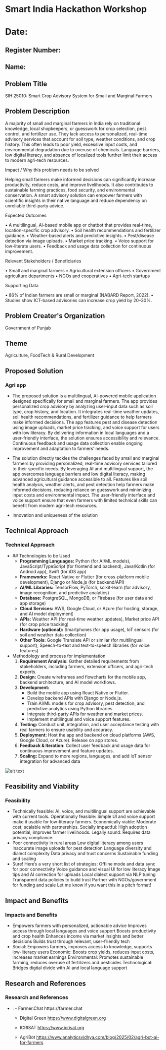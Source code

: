 # Smart India Hackathon Workshop
# Date:
## Register Number:
## Name:
## Problem Title
SIH 25010: Smart Crop Advisory System for Small and Marginal Farmers
## Problem Description
A majority of small and marginal farmers in India rely on traditional knowledge, local shopkeepers, or guesswork for crop selection, pest control, and fertilizer use. They lack access to personalized, real-time advisory services that account for soil type, weather conditions, and crop history. This often leads to poor yield, excessive input costs, and environmental degradation due to overuse of chemicals. Language barriers, low digital literacy, and absence of localized tools further limit their access to modern agri-tech resources.

Impact / Why this problem needs to be solved

Helping small farmers make informed decisions can significantly increase productivity, reduce costs, and improve livelihoods. It also contributes to sustainable farming practices, food security, and environmental conservation. A smart advisory solution can empower farmers with scientific insights in their native language and reduce dependency on unreliable third-party advice.

Expected Outcomes

• A multilingual, AI-based mobile app or chatbot that provides real-time, location-specific crop advisory.
• Soil health recommendations and fertilizer guidance.
• Weather-based alerts and predictive insights.
• Pest/disease detection via image uploads.
• Market price tracking.
• Voice support for low-literate users.
• Feedback and usage data collection for continuous improvement.

Relevant Stakeholders / Beneficiaries

• Small and marginal farmers
• Agricultural extension officers
• Government agriculture departments
• NGOs and cooperatives
• Agri-tech startups

Supporting Data

• 86% of Indian farmers are small or marginal (NABARD Report, 2022).
• Studies show ICT-based advisories can increase crop yield by 20–30%.

## Problem Creater's Organization
Government of Punjab

## Theme
Agriculture, FoodTech & Rural Development

## Proposed Solution
<h3>Agri app</h3>
<ul><li>

The proposed solution is a multilingual, AI-powered mobile application designed specifically for small and marginal farmers. The app provides personalized crop advisory by analyzing user-input data such as soil type, crop history, and location. It integrates real-time weather updates, soil health recommendations, and fertilizer guidance to help farmers make informed decisions. The app features pest and disease detection using image uploads, market price tracking, and voice support for users with low literacy. By delivering information in local languages and a user-friendly interface, the solution ensures accessibility and relevance. Continuous feedback and usage data collection enable ongoing improvement and adaptation to farmers’ needs.</li>
<li>

The solution directly tackles the challenges faced by small and marginal farmers by providing personalized, real-time advisory services tailored to their specific needs. By leveraging AI and multilingual support, the app overcomes language barriers and low digital literacy, making advanced agricultural guidance accessible to all. Features like soil health analysis, weather alerts, and pest detection help farmers make informed decisions, reducing reliance on guesswork and minimizing input costs and environmental impact. The user-friendly interface and voice support ensure that even farmers with limited technical skills can benefit from modern agri-tech resources.</li>
<li>Innovation and uniqueness of the solution</li></ul>

## Technical Approach
<h3>Technical Approach</h3>
<ul><li>## Technologies to be Used

- **Programming Languages:** Python (for AI/ML models), JavaScript/TypeScript (for frontend and backend), Java/Kotlin (for Android app), Swift (for iOS app)
- **Frameworks:** React Native or Flutter (for cross-platform mobile development), Django or Node.js (for backend/API)
- **AI/ML Libraries:** TensorFlow, PyTorch, scikit-learn (for advisory, image recognition, and predictive analytics)
- **Database:** PostgreSQL, MongoDB, or Firebase (for user data and app storage)
- **Cloud Services:** AWS, Google Cloud, or Azure (for hosting, storage, and AI model deployment)
- **APIs:** Weather API (for real-time weather updates), Market price API (for crop price tracking)
- **Hardware (optional):** Smartphones (for app usage), IoT sensors (for soil and weather data collection)
- **Other Tools:** Google Translate API or similar (for multilingual support), Speech-to-text and text-to-speech libraries (for voice features)
</li>
<li>Methodology and process for implementation

1. **Requirement Analysis:** Gather detailed requirements from stakeholders, including farmers, extension officers, and agri-tech experts.
2. **Design:** Create wireframes and flowcharts for the mobile app, backend architecture, and AI model workflows.
3. **Development:**
   - Build the mobile app using React Native or Flutter.
   - Develop backend APIs with Django or Node.js.
   - Train AI/ML models for crop advisory, pest detection, and predictive analytics using Python libraries.
   - Integrate third-party APIs for weather and market prices.
   - Implement multilingual and voice support features.
4. **Testing:** Conduct unit, integration, and user acceptance testing with real farmers to ensure usability and accuracy.
5. **Deployment:** Host the app and backend on cloud platforms (AWS, Google Cloud, or Azure). Release on app stores.
6. **Feedback & Iteration:** Collect user feedback and usage data for continuous improvement and feature updates.
7. **Scaling:** Expand to more regions, languages, and add IoT sensor integration for advanced data <b></b></li></ul>
![alt text](<Screenshot 2025-09-28 180658.png>)
## Feasibility and Viability
<h3>Feasibility</h3>
<ul><li>
Technically feasible: AI, voice, and multilingual support are achievable with current tools.
Operationally feasible: Simple UI and voice support make it usable for low-literacy farmers.
 Economically viable: Moderate cost; scalable with partnerships.
 Socially impactful: High adoption potential; improves farmer livelihoods.
 Legally sound: Requires data privacy compliance.
</li>
<li>
Poor connectivity in rural areas
Low digital literacy among users
Inaccurate image uploads for pest detection
Language diversity and dialect complexity
Data privacy and trust concerns
Sustainable funding and scaling
</li>
<li>Sure! Here’s a very short list of strategies:
Offline mode and data sync for poor connectivity
Voice guidance and visual UI for low literacy
Image tips and AI correction for uploads
Local dialect support via NLP tuning
Transparent data policies to build trust
Partner with NGOs/government for funding and scale
Let me know if you want this in a pitch format!
</li></ul>

## Impact and Benefits
<h3>Impacts and Benefits</h3>
<ul><li>
Empowers farmers with personalized, actionable advice
Improves access through local languages and voice support
Boosts productivity and crop health
Enhances income via market insights and better decisions
Builds trust through relevant, user-friendly tech
</li>
<li>
Social: Empowers farmers, improves access to knowledge, supports low-literacy users
Economic: Boosts crop yields, reduces input costs, increases market earnings
Environmental: Promotes sustainable farming, reduces overuse of fertilizers and pesticides
Technological: Bridges digital divide with AI and local language support

</li></ul>

## Research and References
<h3>Research and References</h3>
<ul><li>:
- Farmer.Chat 
https://farmer.chat

- Digital Green 
https://www.digitalgreen.org

- ICRISAT 
https://www.icrisat.org

- AgriBot 
https://www.analyticsvidhya.com/blog/2025/02/agri-bot-ai-for-farmers
</li></ul>